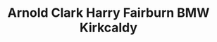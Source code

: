 ---
title: "Arnold Clark Harry Fairburn BMW Kirkcaldy"
url: /kirkcaldy/arnold-clark-harry-fairburn-bmw-kirkcaldy/
shop: Autohaus
---